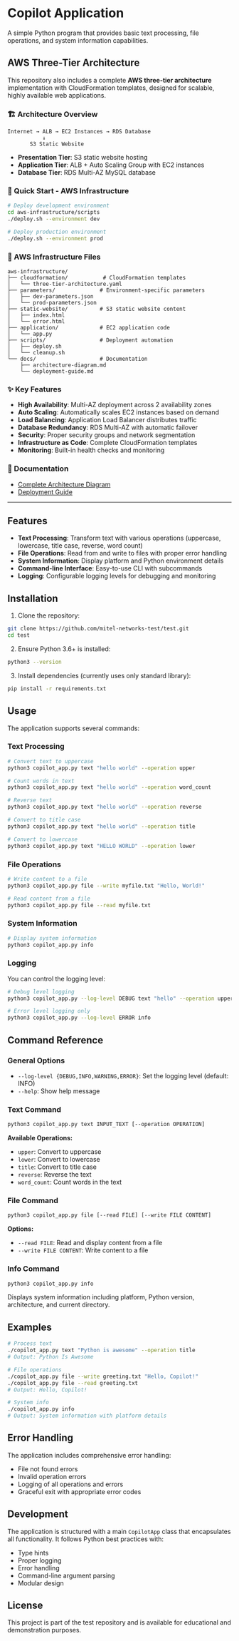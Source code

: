 # Copilot Application

A simple Python program that provides basic text processing, file operations, and system information capabilities.

## AWS Three-Tier Architecture

This repository also includes a complete **AWS three-tier architecture** implementation with CloudFormation templates, designed for scalable, highly available web applications.

### 🏗️ Architecture Overview

```
Internet → ALB → EC2 Instances → RDS Database
           ↓
       S3 Static Website
```

- **Presentation Tier**: S3 static website hosting
- **Application Tier**: ALB + Auto Scaling Group with EC2 instances
- **Database Tier**: RDS Multi-AZ MySQL database

### 🚀 Quick Start - AWS Infrastructure

```bash
# Deploy development environment
cd aws-infrastructure/scripts
./deploy.sh --environment dev

# Deploy production environment  
./deploy.sh --environment prod
```

### 📁 AWS Infrastructure Files

```
aws-infrastructure/
├── cloudformation/           # CloudFormation templates
│   └── three-tier-architecture.yaml
├── parameters/              # Environment-specific parameters
│   ├── dev-parameters.json
│   └── prod-parameters.json
├── static-website/          # S3 static website content
│   ├── index.html
│   └── error.html
├── application/             # EC2 application code
│   └── app.py
├── scripts/                 # Deployment automation
│   ├── deploy.sh
│   └── cleanup.sh
└── docs/                    # Documentation
    ├── architecture-diagram.md
    └── deployment-guide.md
```

### ✨ Key Features

- **High Availability**: Multi-AZ deployment across 2 availability zones
- **Auto Scaling**: Automatically scales EC2 instances based on demand
- **Load Balancing**: Application Load Balancer distributes traffic
- **Database Redundancy**: RDS Multi-AZ with automatic failover
- **Security**: Proper security groups and network segmentation
- **Infrastructure as Code**: Complete CloudFormation templates
- **Monitoring**: Built-in health checks and monitoring

### 📖 Documentation

- [Complete Architecture Diagram](aws-infrastructure/docs/architecture-diagram.md)
- [Deployment Guide](aws-infrastructure/docs/deployment-guide.md)

---

## Features

- **Text Processing**: Transform text with various operations (uppercase, lowercase, title case, reverse, word count)
- **File Operations**: Read from and write to files with proper error handling
- **System Information**: Display platform and Python environment details
- **Command-line Interface**: Easy-to-use CLI with subcommands
- **Logging**: Configurable logging levels for debugging and monitoring

## Installation

1. Clone the repository:
```bash
git clone https://github.com/mitel-networks-test/test.git
cd test
```

2. Ensure Python 3.6+ is installed:
```bash
python3 --version
```

3. Install dependencies (currently uses only standard library):
```bash
pip install -r requirements.txt
```

## Usage

The application supports several commands:

### Text Processing
```bash
# Convert text to uppercase
python3 copilot_app.py text "hello world" --operation upper

# Count words in text
python3 copilot_app.py text "hello world" --operation word_count

# Reverse text
python3 copilot_app.py text "hello world" --operation reverse

# Convert to title case
python3 copilot_app.py text "hello world" --operation title

# Convert to lowercase
python3 copilot_app.py text "HELLO WORLD" --operation lower
```

### File Operations
```bash
# Write content to a file
python3 copilot_app.py file --write myfile.txt "Hello, World!"

# Read content from a file
python3 copilot_app.py file --read myfile.txt
```

### System Information
```bash
# Display system information
python3 copilot_app.py info
```

### Logging
You can control the logging level:
```bash
# Debug level logging
python3 copilot_app.py --log-level DEBUG text "hello" --operation upper

# Error level logging only
python3 copilot_app.py --log-level ERROR info
```

## Command Reference

### General Options
- `--log-level {DEBUG,INFO,WARNING,ERROR}`: Set the logging level (default: INFO)
- `--help`: Show help message

### Text Command
```bash
python3 copilot_app.py text INPUT_TEXT [--operation OPERATION]
```

**Available Operations:**
- `upper`: Convert to uppercase
- `lower`: Convert to lowercase  
- `title`: Convert to title case
- `reverse`: Reverse the text
- `word_count`: Count words in the text

### File Command
```bash
python3 copilot_app.py file [--read FILE] [--write FILE CONTENT]
```

**Options:**
- `--read FILE`: Read and display content from a file
- `--write FILE CONTENT`: Write content to a file

### Info Command
```bash
python3 copilot_app.py info
```

Displays system information including platform, Python version, architecture, and current directory.

## Examples

```bash
# Process text
./copilot_app.py text "Python is awesome" --operation title
# Output: Python Is Awesome

# File operations
./copilot_app.py file --write greeting.txt "Hello, Copilot!"
./copilot_app.py file --read greeting.txt
# Output: Hello, Copilot!

# System info
./copilot_app.py info
# Output: System information with platform details
```

## Error Handling

The application includes comprehensive error handling:
- File not found errors
- Invalid operation errors
- Logging of all operations and errors
- Graceful exit with appropriate error codes

## Development

The application is structured with a main `CopilotApp` class that encapsulates all functionality. It follows Python best practices with:
- Type hints
- Proper logging
- Error handling
- Command-line argument parsing
- Modular design

## License

This project is part of the test repository and is available for educational and demonstration purposes.
